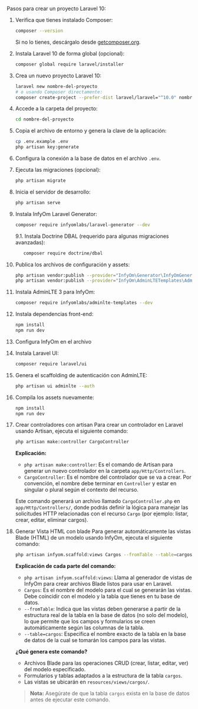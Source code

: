 Pasos para crear un proyecto Laravel 10:

1. Verifica que tienes instalado Composer:
   ```bash
   composer --version
   ```
   Si no lo tienes, descárgalo desde [getcomposer.org](https://getcomposer.org/).

2. Instala Laravel 10 de forma global (opcional):
   ```bash
   composer global require laravel/installer
   ```

3. Crea un nuevo proyecto Laravel 10:
   ```bash
   laravel new nombre-del-proyecto
   # o usando Composer directamente:
   composer create-project --prefer-dist laravel/laravel="^10.0" nombre-del-proyecto
   ```

4. Accede a la carpeta del proyecto:
   ```bash
   cd nombre-del-proyecto
   ```

5. Copia el archivo de entorno y genera la clave de la aplicación:
   ```bash
   cp .env.example .env
   php artisan key:generate
   ```

6. Configura la conexión a la base de datos en el archivo `.env`.

7. Ejecuta las migraciones (opcional):
   ```bash
   php artisan migrate
   ```

8. Inicia el servidor de desarrollo:
   ```bash
   php artisan serve
   ```

9. Instala InfyOm Laravel Generator:
   ```bash
   composer require infyomlabs/laravel-generator --dev
   ```
   9.1. Instala Doctrine DBAL (requerido para algunas migraciones avanzadas):
   ```bash
      composer require doctrine/dbal
   ```

10. Publica los archivos de configuración y assets:
    ```bash
    php artisan vendor:publish --provider="InfyOm\Generator\InfyOmGeneratorServiceProvider"
    php artisan vendor:publish --provider="InfyOm\AdminLTETemplates\AdminLTETemplatesServiceProvider"
    ```

11. Instala AdminLTE 3 para InfyOm:
    ```bash
    composer require infyomlabs/adminlte-templates --dev
    ```

12. Instala dependencias front-end:
    ```bash
    npm install
    npm run dev
    ```

13. Configura InfyOm en el archivo

14. Instala Laravel UI:
    ```bash
    composer require laravel/ui
    ```

15. Genera el scaffolding de autenticación con AdminLTE:
    ```bash
    php artisan ui adminlte --auth
    ```

16. Compila los assets nuevamente:
    ```bash
    npm install
    npm run dev
    ```
17. Crear controladores con artisan
    Para crear un controlador en Laravel usando Artisan, ejecuta el siguiente comando:
    ```bash
    php artisan make:controller CargoController
    ```

    **Explicación:**
    - `php artisan make:controller`: Es el comando de Artisan para generar un nuevo controlador en la carpeta `app/Http/Controllers`.
    - `CargoController`: Es el nombre del controlador que se va a crear. Por convención, el nombre debe terminar en `Controller` y estar en singular o plural según el contexto del recurso.

    Este comando generará un archivo llamado `CargoController.php` en `app/Http/Controllers/`, donde podrás definir la lógica para manejar las solicitudes HTTP relacionadas con el recurso `Cargo` (por ejemplo: listar, crear, editar, eliminar cargos).
    
18. Generar Vista HTML con blade
    Para generar automáticamente las vistas Blade (HTML) de un modelo usando InfyOm, ejecuta el siguiente comando:
    ```bash
    php artisan infyom.scaffold:views Cargos --fromTable --table=cargos
    ```

    **Explicación de cada parte del comando:**
    - `php artisan infyom.scaffold:views`: Llama al generador de vistas de InfyOm para crear archivos Blade listos para usar en Laravel.
    - `Cargos`: Es el nombre del modelo para el cual se generarán las vistas. Debe coincidir con el modelo y la tabla que tienes en tu base de datos.
    - `--fromTable`: Indica que las vistas deben generarse a partir de la estructura real de la tabla en la base de datos (no solo del modelo), lo que permite que los campos y formularios se creen automáticamente según las columnas de la tabla.
    - `--table=cargos`: Especifica el nombre exacto de la tabla en la base de datos de la cual se tomarán los campos para las vistas.

    **¿Qué genera este comando?**
    - Archivos Blade para las operaciones CRUD (crear, listar, editar, ver) del modelo especificado.
    - Formularios y tablas adaptados a la estructura de la tabla `cargos`.
    - Las vistas se ubicarán en `resources/views/cargos/`.

    > **Nota:** Asegúrate de que la tabla `cargos` exista en la base de datos antes de ejecutar este comando.
